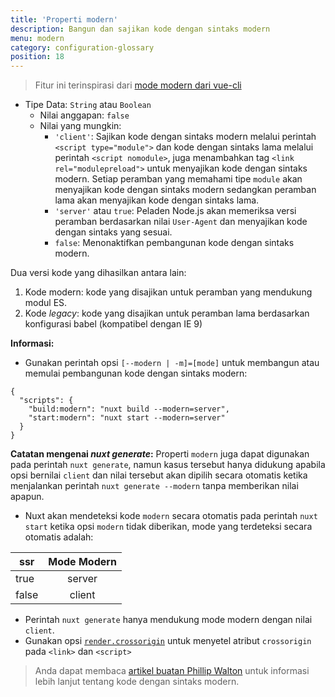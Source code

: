 ```yaml
---
title: 'Properti modern'
description: Bangun dan sajikan kode dengan sintaks modern
menu: modern
category: configuration-glossary
position: 18
---
```


> Fitur ini terinspirasi dari [mode modern dari vue-cli](https://cli.vuejs.org/guide/browser-compatibility.html#modern-mode)

- Tipe Data: `String` atau `Boolean`
  - Nilai anggapan: `false`
  - Nilai yang mungkin:
    - `'client'`: Sajikan kode dengan sintaks modern melalui perintah `<script type="module">` dan kode dengan sintaks lama melalui perintah `<script nomodule>`, juga menambahkan tag `<link rel="modulepreload">` untuk menyajikan kode dengan sintaks modern. Setiap peramban yang memahami tipe `module` akan menyajikan kode dengan sintaks modern sedangkan peramban lama akan menyajikan kode dengan sintaks lama.
    - `'server'` atau `true`: Peladen Node.js akan memeriksa versi peramban berdasarkan nilai `User-Agent` dan menyajikan kode dengan sintaks yang sesuai.
    - `false`: Menonaktifkan pembangunan kode dengan sintaks modern.

Dua versi kode yang dihasilkan antara lain:

1. Kode modern: kode yang disajikan untuk peramban yang mendukung modul ES.
2. Kode _legacy_: kode yang disajikan untuk peramban lama berdasarkan konfigurasi babel (kompatibel dengan IE 9)

**Informasi:**

- Gunakan perintah opsi `[--modern | -m]=[mode]` untuk membangun atau memulai pembangunan kode dengan sintaks modern:

```json{}[package.json]
{
  "scripts": {
    "build:modern": "nuxt build --modern=server",
    "start:modern": "nuxt start --modern=server"
  }
}
```

**Catatan mengenai _nuxt generate_:** Properti `modern` juga dapat digunakan pada perintah `nuxt generate`, namun kasus tersebut hanya didukung apabila opsi bernilai `client` dan nilai tersebut akan dipilih secara otomatis ketika menjalankan perintah `nuxt generate --modern` tanpa memberikan nilai apapun.

- Nuxt akan mendeteksi kode `modern` secara otomatis pada perintah `nuxt start` ketika opsi `modern` tidak diberikan, mode yang terdeteksi secara otomatis adalah:

| ssr   | Mode Modern |
| ----- | :---------: |
| true  |   server    |
| false |   client    |

- Perintah `nuxt generate` hanya mendukung mode modern dengan nilai `client`.
- Gunakan opsi [`render.crossorigin`](/docs/2.x/configuration-glossary/configuration-render#crossorigin) untuk menyetel atribut `crossorigin` pada `<link>` dan `<script>`

> Anda dapat membaca [artikel buatan Phillip Walton](https://philipwalton.com/articles/deploying-es2015-code-in-production-today/) untuk informasi lebih lanjut tentang kode dengan sintaks modern. 
